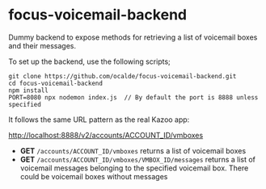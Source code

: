 # focus-voicemail-backend
Dummy backend to expose methods for retrieving a list of voicemail boxes and their messages.

To set up the backend, use the following scripts;

    git clone https://github.com/ocalde/focus-voicemail-backend.git
    cd focus-voicemail-backend
    npm install
    PORT=8080 npx nodemon index.js  // By default the port is 8888 unless specified


It follows the same URL pattern as the real Kazoo app:

[http://localhost:8888/v2/accounts/ACCOUNT_ID/vmboxes](http://localhost:8888/v2/accounts/ACCOUNT_ID/vmboxes)

 - **GET** `/accounts/ACCOUNT_ID/vmboxes` returns a list of voicemail boxes
 - **GET** `/accounts/ACCOUNT_ID/vmboxes/VMBOX_ID/messages` returns a list of voicemail messages belonging to the specified voicemail box. There could be voicemail boxes without messages

